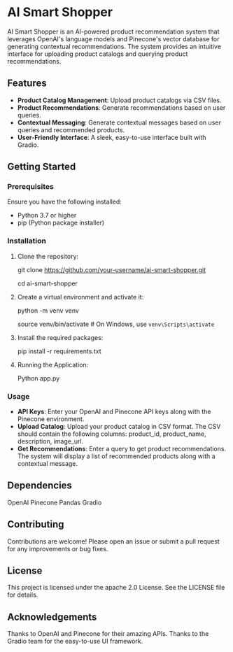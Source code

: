 # AI Smart Shopper

AI Smart Shopper is an AI-powered product recommendation system that leverages OpenAI's language models and Pinecone's vector database for generating contextual recommendations. The system provides an intuitive interface for uploading product catalogs and querying product recommendations.

## Features

- **Product Catalog Management**: Upload product catalogs via CSV files.
- **Product Recommendations**: Generate recommendations based on user queries.
- **Contextual Messaging**: Generate contextual messages based on user queries and recommended products.
- **User-Friendly Interface**: A sleek, easy-to-use interface built with Gradio.

## Getting Started

### Prerequisites

Ensure you have the following installed:

- Python 3.7 or higher
- pip (Python package installer)

### Installation

1. Clone the repository:

   git clone https://github.com/your-username/ai-smart-shopper.git

   cd ai-smart-shopper

3. Create a virtual environment and activate it:

   python -m venv venv

   source venv/bin/activate  # On Windows, use `venv\Scripts\activate`

5. Install the required packages:

   pip install -r requirements.txt

6. Running the Application:

   Python app.py


### Usage

- **API Keys**: Enter your OpenAI and Pinecone API keys along with the Pinecone environment.
- **Upload Catalog**: Upload your product catalog in CSV format. The CSV should contain the following columns: product_id, product_name, description, image_url.
- **Get Recommendations**: Enter a query to get product recommendations. The system will display a list of recommended products along with a contextual message.

## Dependencies
OpenAI
Pinecone
Pandas
Gradio

## Contributing
Contributions are welcome! Please open an issue or submit a pull request for any improvements or bug fixes.

## License
This project is licensed under the apache 2.0 License. See the LICENSE file for details.

## Acknowledgements
Thanks to OpenAI and Pinecone for their amazing APIs.
Thanks to the Gradio team for the easy-to-use UI framework.
